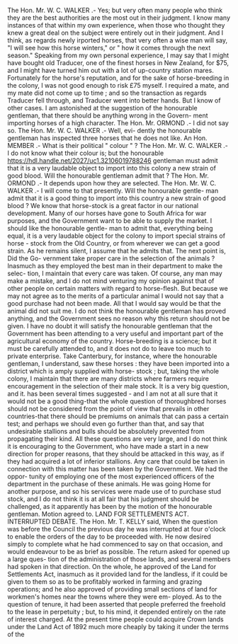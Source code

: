 The Hon. Mr. W. C. WALKER .- Yes; but very often many people who think they are the best authorities are the most out in their judgment. I know many instances of that within my own experience, when those who thought they knew a great deal on the subject were entirely out in their judgment. And I think, as regards newly irported horses, that very often a wise man will say, "I will see how this horse winters," or " how it comes through the next season." Speaking from my own personal experience, I may say that I might have bought old Traducer, one of the finest horses in New Zealand, for $75, and I might have turned him out with a lot of up-country station mares. Fortunately for the horse's reputation, and for the sake of horse-breeding in the colony, I was not good enough to risk £75 myself. I required a mate, and my mate did not come up to time ; and so the transaction as regards Traducer fell through, and Traducer went into better hands. But I know of other cases. I am astonished at the suggestion of the honourable gentleman, that there should be anything wrong in the Govern- ment importing horses of a high character. The Hon. Mr. ORMOND .- I did not say so. The Hon. Mr. W. C. WALKER .- Well, evi- dently the honourable gentleman has inspected three horses that he does not like. An Hon. MEMBER .- What is their political " colour " ? The Hon. Mr. W. C. WALKER .- I do not know what their colour is; but the honourable https://hdl.handle.net/2027/uc1.32106019788246 gentleman must admit that it is a very laudable object to import into this colony a new strain of good blood. Will the honourable gentleman admit that ? The Hon. Mr. ORMOND .- It depends upon how they are selected. The Hon. Mr. W. C. WALKER .- I will come to that presently. Will the honourable gentle- man admit that it is a good thing to import into this country a new strain of good blood ? We know that horse-stock is a great factor in our national development. Many of our horses have gone to South Africa for war purposes, and the Government want to be able to supply the market. I should like the honourable gentle- man to admit that, everything being equal, it is a very laudable object for the colony to import special strains of horse - stock from the Old Country, or from wherever we can get a good strain. As he remains silent, I assume that he admits that. The next point is, Did the Go- vernment take proper care in the selection of the animals ? Inasmuch as they employed the best man in their department to make the selec- tion, I maintain that every care was taken. Of course, any man may make a mistake, and I do not mind venturing my opinion against that of other people on certain matters with regard to horse-flesh. But because we may not agree as to the merits of a particular animal I would not say that a good purchase had not been made. All that I would say would be that the animal did not suit me. I do not think the honourable gentleman has proved anything, and the Government sees no reason why this return should not be given. I have no doubt it will satisfy the honourable gentleman that the Government has been attending to a very useful and important part of the agricultural economy of the country. Horse-breeding is a science; but it must be carefully attended to, and it does not do to leave too much to private enterprise. Take Canterbury, for instance, where the honourable gentleman, I understand, saw these horses : they have been imported into a district which is amply supplied with horse- stock ; but, taking the whole colony, I maintain that there are many districts where farmers require encouragement in the selection of their male stock. It is a very big question, and it. has been several times suggested - and I am not at all sure that it would not be a good thing-that the whole question of thoroughbred horses should not be considered from the point of view that prevails in other countries-that there should be premiums on animals that can pass a certain test; and perhaps we should even go further than that, and say that undesirable stallions and bulls should be absolutely prevented from propagating their kind. All these questions are very large, and I do not think it is encouraging to the Government, who have made a start in a new direction for proper reasons, that they should be attacked in this way, as if they had acquired a lot of inferior stallions. Any care that could be taken in connection with this matter has been taken by the Government. We had the oppor- tunity of employing one of the most experienced officers of the department in the purchase of these animals. He was going Home for another purpose, and so his services were made use of to purchase stud stock, and I do not think it is at all fair that his judgment should be challenged, as it apparently has been by the motion of the honourable gentleman. Motion agreed to. LAND FOR SETTLEMENTS ACT. INTERRUPTED DEBATE. The Hon. Mr. T. KELLY said, When the question was before the Council the previous day he was interrupted at four o'clock to enable the orders of the day to be proceeded with. He now desired simply to complete what he had commenced to say on that occasion, and would endeavour to be as brief as possible. The return asked for opened up a large ques- tion of the administration of those lands, and several members had spoken in that direction. On the whole, he approved of the Land for Settlements Act, inasmuch as it provided land for the landless, if it could be given to them so as to be profitably worked in farming and grazing operations; and he also approved of providing small sections of land for workmen's homes near the towns where they were em- ployed. As to the question of tenure, it had been asserted that people preferred the freehold to the lease in perpetuity ; but, to his mind, it depended entirely on the rate of interest charged. At the present time people could acquire Crown lands under the Land Act of 1892 much more cheaply by taking it under the terms of the 